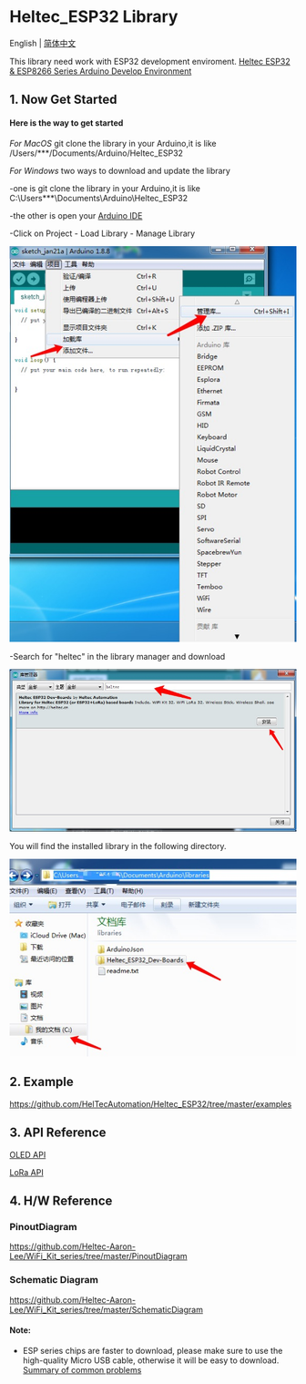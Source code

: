 # Heltec_ESP32 Library

English | [简体中文](http://www.heltec.cn/wifi_kit_install/)

This library need work with ESP32 development enviroment.
[Heltec ESP32 & ESP8266 Series Arduino Develop Environment](https://github.com/HelTecAutomation/Heltec_ESP32)

## 1. Now Get Started

#### Here is the way to get started

*For MacOS*
git clone the library in your  Arduino,it is like  /Users/***/Documents/Arduino/Heltec_ESP32

*For Windows*
two ways to download and update the library

-one is git clone the library in your  Arduino,it is like  C:\Users\***\Documents\Arduino\Heltec_ESP32

-the other is open your [Arduino IDE](https://www.arduino.cc/en/Main/Software)

-Click on Project - Load Library - Manage Library


![image](instruction_picture/Windows/Library.png)


-Search for "heltec" in the library manager and download


![image](instruction_picture/Windows/Download.png)


You will find the installed library in the following directory.


![image](instruction_picture/Windows/Directory.png)

## 2. Example
https://github.com/HelTecAutomation/Heltec_ESP32/tree/master/examples

## 3. API Reference
[OLED API](https://github.com/HelTecAutomation/Heltec_ESP32/blob/master/src/oled/OLEDDisplay.h)

[LoRa API](src/lora/API.md)

## 4. H/W Reference

### PinoutDiagram
https://github.com/Heltec-Aaron-Lee/WiFi_Kit_series/tree/master/PinoutDiagram
### Schematic Diagram
https://github.com/Heltec-Aaron-Lee/WiFi_Kit_series/tree/master/SchematicDiagram


#### Note:
* ESP series chips are faster to download, please make sure to use the high-quality Micro USB cable, otherwise it will be easy to download.
[Summary of common problems](http://www.heltec.cn/summary-of-common-problems-in-wifi-kit-series-continuous-update/?lang=en)


